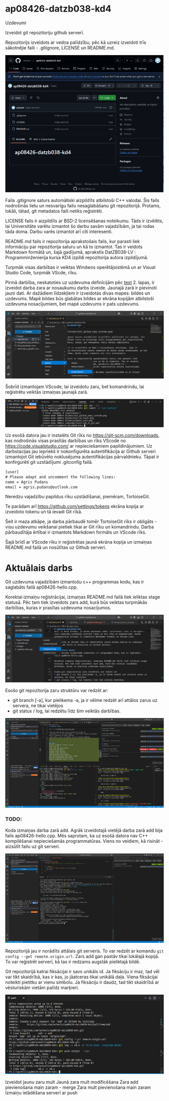 # ap08426-datzb038-kd4
Uzdevumi 

Izveidot git repozitoriju github serverī.  

Repozitorijs izveidots ar vedņa palīdzību, pēc kā uzreiz izveidoti trīs sākotnējie faili - .gitignore, LICENSE un README.md. 

![alt text](bildes/init_github_repo_izveide.png)

Faila .gitignore saturs automātiski aizpildīts atbilstoši C++ valodai. Šis fails nodrošinās lielu un nesvarīgu failu nesaglabāšanu git repozitorijā. Protams, lokāli, tātad, git metadatos faili netiks reģistrēti. 

LICENSE fails ir aizpildīts ar BSD-2 licensēšanas noteikumu. Tāds ir izvēlēts, lai Universitāte varētu izmantot šo darbu savām vajadzībām, ja tai rodas tāda doma. Darbu varēs izmantot arī citi interesenti. 

README.md fails ir repozitorija aprakstošais fails, kur parasti liek informāciju par repozitorija saturu un kā to izmantot. Tas ir veidots Markdown formātā un, šajā gadījumā, aprakstīs DatZB038-LV : Programminženierija kursa KD4 izpildi repozitorija autora izpildījumā. 

Turpmāk visas darbības ir veiktas Windwos operētājsistēmā un ar Visual Studio Code, turpmāk VScde, rīku. 

Pirmā darbība, neskatoties uz uzdevuma definīcijām pēc [text](uzdevums/Test4-Lab_vc_git.pdf) 2. lapas, ir izveidot darba zara ar nosaukumu darbs izveide. Jaunajā zarā ir pievinoti jauni dati. Ar dažādiem līdzekļiem ir izveidotas divas mapes: bildes un uzdevums. Mapē bildes būs glabātas bildes ar ekrāna kopijām atbilstoši uzdevuma nosacījumiem, bet mapē uzdevums ir pats uzdevums.

![alt text](bildes/pirmais_zars.png)

Šobrīd izmantojam VScode, lai izveidotu zaru, bet komandrindu, lai reģistrētu veiktās izmaiņas jaunajā zarā.

![alt text](bildes/jaunais_pirmais_zars.png)

Uz esošā datora jau ir instalēts Git rīks no https://git-scm.com/downloads, kas nodrošinās visas prasītās darbības un rīks VScode no https://code.visualstudio.com/ ar nepieciešamiem papildinājumiem. Uz darbstacijas jau iepriekš ir nokonfigurēta autentifikācija ar Github serveri izmantojot Git iebūvēto noklusējuma autentifikācijas pārvaldnieku. Tāpat ir konfirgurēti git uzstādījumi .gitconfig failā.
```init
[user]
# Please adapt and uncomment the following lines:
name = Agris Pudans
email = agris.pudans@outlook.com
```
Neredzu  vajadzību papildus rīku uzstādīšanai, piemēram, TortoiseGit. 

Te parādam arī https://github.com/settings/tokens ekrāna kopija ar izveidoto tokenu un tā ievadi Git rīkā.

Šeit ir maza atkāpe, ja darba pārbaudē tomēr TortoiseGit rīks ir obligāts - visu uzdevumu veikšanai pietiek tikai ar Git rīku un komandrindu. Darba pārbaudītāja ērtībai ir izmantots Markdown formāts un VScode rīks.

Šajā brīdī ar VScode rīku ir reģistrētas jaunā ekrāna kopija un izmaiņas README.md failā un nosūtītas uz Github serveri.

# Aktuālais darbs
Git uzdevuma vajadzībām izmantošu c++ programmas kodu, kas ir saglabāts failā ap08426-hello.cpp. 

Korektai izmaiņu reģistrācijai, izmaiņas README.md failā tiek ieliktas stage statusā. Pēc tam tiek izveidots zars add, kurā būs veiktas turpmākās darbības, kuras ir prasītas uzdevuma nosacījumos.

![alt text](bildes/pre-add-zars.png)

Esošo git repozitorija zaru struktūru var redzēt ar:
* git branch [-a], kur pielikema -a, ja ir vēlme redzēt arī attālos zarus uz servera, ne tikai vietējos
* git status / log, lai redzētu līdz šim veiktās darbības.

![alt text](bildes/git-log-un-citi.png)

### TODO:
Koda izmaiņas darba zarā add. Agrāk izveidotajā vietējā darba zarā add bija fails ap08426-hello.cpp. Mēs saprotam, ka uz esošā datora nav C++ kompilēšanai nepieciešamās programmatūras. Viens no veidiem, kā risināt - aizsūtīt failu uz git serveri. 

![alt text](bildes/git-remote-push.png)

Repozitorijā jau ir norādīts attālais git serveris. To var redzēt ar komandu `git config --get remote.origin.url`. Zars add gan pastāv tikai lokālajā kopijā. To var reģistrēt serverī, kā tas ir redzams augstāk pieliktajā bildē.

Git repozitorijā katrai fiksācijai ir savs unikāls id. Ja fiksāciju ir maz, tad vēl var tikt skaidrībā, kas ir kas, jo jāatceras tikai unikālā daļa. Viena fiksācijai noteikti pietitku ar vienu simbolu. Ja fiksāciju ir daudz, tad tikt skaidrībā ar vēsturiskām vietām palīdz marķieri. 

![alt text](bildes/markieris.png)



Izveidot jaunu zaru mult
Jaunā zara mult modificēšana
Zara add pievienošana main zaram - merge
Zara mult pievienošana main zaram
Izmaiņu ielādēšana serverī ar push
